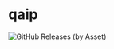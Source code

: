 # qaip

![GitHub Releases (by Asset)](https://img.shields.io/github/downloads/3D-I/qaip/v1.2.0/threedi_QAIP_120.zip.svg?color=gree)

